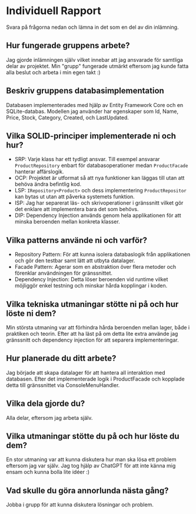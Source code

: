 # Individuell Rapport

Svara på frågorna nedan och lämna in det som en del av din inlämning.

## Hur fungerade gruppens arbete?
Jag gjorde inlämningen själv vilket innebar att jag ansvarade för samtliga delar av projektet.
Min "grupp" fungerade utmärkt eftersom jag kunde fatta alla beslut och arbeta i min egen takt :)

## Beskriv gruppens databasimplementation
Databasen implementerades med hjälp av Entity Framework Core och en SQLite-databas.
Modellen jag använder har egenskaper som Id, Name, Price, Stock, Category, Created, och LastUpdated.

## Vilka SOLID-principer implementerade ni och hur?
* SRP: Varje klass har ett tydligt ansvar. Till exempel ansvarar `ProductRepository` enbart för databasoperationer medan `ProductFacade` hanterar affärslogik.
* OCP: Projektet är utformat så att nya funktioner kan läggas till utan att behöva ändra befintlig kod.
* LSP: `IRepository<Product>` och dess implementering `ProductRepositor` kan bytas ut utan att påverka systemets funktion.
* ISP: Jag har separerat läs- och skrivoperationer i gränssnitt vilket gör det enklare att implementera bara det som behövs.
* DIP: Dependency Injection används genom hela applikationen för att minska beroenden mellan konkreta klasser.

## Vilka patterns använde ni och varför?
* Repository Pattern: För att kunna isolera databaslogik från applikationen och gör den testbar samt lätt att utbyta datalager.
* Facade Pattern: Agerar som en abstraktion över flera metoder och förenklar användningen för gränssnittet.
* Dependency Injection: Detta löser beroenden vid runtime vilket möjliggör enkel testning och minskar hårda kopplingar i koden.

## Vilka tekniska utmaningar stötte ni på och hur löste ni dem?
Min största utmaning var att förhindra hårda beroenden mellan lager, både i praktiken och teorin.
Efter att ha läst på om detta lite extra använde jag gränssnitt och dependency injection för att separera implementeringar.

## Hur planerade du ditt arbete?
Jag började att skapa datalager för att hantera all interaktion med databasen.
Efter det implementerade logik i ProductFacade och kopplade detta till gränssnittet via ConsoleMenuHandler.

## Vilka dela gjorde du?
Alla delar, eftersom jag arbeta själv.

## Vilka utmaningar stötte du på och hur löste du dem?
En stor utmaning var att kunna diskutera hur man ska lösa ett problem eftersom jag var själv. Jag tog hjälp av ChatGPT för att inte känna mig ensam och kunna bolla lite idéer :)

## Vad skulle du göra annorlunda nästa gång?
Jobba i grupp för att kunna diskutera lösningar och problem.